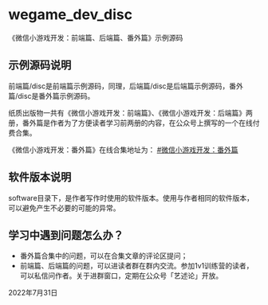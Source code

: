# wegame_dev_disc
《微信小游戏开发：前端篇、后端篇、番外篇》示例源码

## 示例源码说明

前端篇/disc是前端篇示例源码，同理，后端篇/disc是后端篇示例源码，番外篇/disc是番外篇示例源码。

纸质出版物一共有《微信小游戏开发：前端篇》、《微信小游戏开发：后端篇》两册，番外篇是作者为了方便读者学习前两册的内容，在公众号上撰写的一个在线付费合集。

《微信小游戏开发：番外篇》在线合集地址为：
[#微信小游戏开发：番外篇](https://mp.weixin.qq.com/mp/appmsgalbum?__biz=MzAwODIzMzU3Mw==&action=getalbum&album_id=2500506676496744451#wechat_redirect)

## 软件版本说明

software目录下，是作者写作时使用的软件版本。使用与作者相同的软件版本，可以避免产生不必要的可能的异常。

## 学习中遇到问题怎么办？

- 番外篇合集中的问题，可以在合集文章的评论区提问；
- 前端篇、后端篇的问题，可以进读者群在群内交流。参加1v1训练营的读者，可以私信问作者。关于进群窗口，定期在公众号「艺述论」开放。

2022年7月31日
